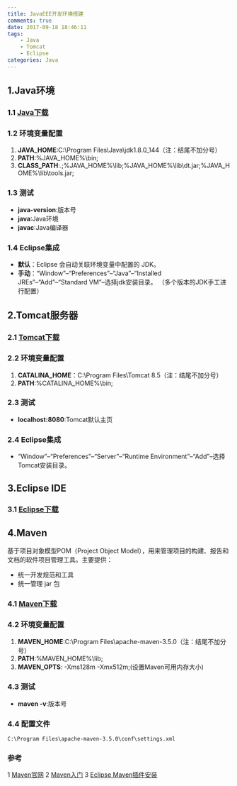 ```yaml
---
title: JavaEEE开发环境搭建
comments: true
date: 2017-09-18 18:46:11
tags: 
    - Java
    - Tomcat
    - Eclipse    
categories: Java
---
```


## 1.Java环境

### 1.1 [Java下载](http://www.oracle.com/technetwork/java/javase/downloads/jdk8-downloads-2133151.html)

### 1.2 环境变量配置

1. **JAVA_HOME**:C:\Program Files\Java\jdk1.8.0_144（注：结尾不加分号）
2. **PATH**:%JAVA_HOME%\bin;
3. **CLASS_PATH**:.;%JAVA_HOME%\lib;%JAVA_HOME%\lib\dt.jar;%JAVA_HOME%\lib\tools.jar;

### 1.3 测试

- **java-version**:版本号
- **java**:Java环境
- **javac**:Java编译器

### 1.4 Eclipse集成

- **默认**：Eclipse 会自动关联环境变量中配置的 JDK。
- **手动**：“Window”–“Preferences”–“Java”–“Installed JREs”–“Add”–“Standard VM”–选择jdk安装目录。 （多个版本的JDK手工进行配置）

<!--more-->

## 2.Tomcat服务器

### 2.1 [Tomcat下载](http://tomcat.apache.org/download-90.cgi)

### 2.2 环境变量配置

1. **CATALINA_HOME**：C:\Program Files\Tomcat 8.5（注：结尾不加分号）
2. **PATH**:%CATALINA_HOME%\bin;

### 2.3 测试

- **localhost:8080**:Tomcat默认主页

### 2.4 Eclipse集成

- “Window”–“Preferences”–“Server”–“Runtime Environment”–“Add”–选择Tomcat安装目录。

## 3.Eclipse IDE

### 3.1 [Eclipse下载](https://www.eclipse.org/downloads/)

## 4.Maven

基于项目对象模型POM（Project Object Model），用来管理项目的构建、报告和文档的软件项目管理工具。主要提供：
- 统一开发规范和工具
- 统一管理 jar 包

### 4.1 [Maven下载](http://maven.apache.org/download.cgi)

### 4.2 环境变量配置

1. **MAVEN_HOME**:C:\Program Files\apache-maven-3.5.0（注：结尾不加分号）
2. **PATH**:%MAVEN_HOME%\lib;
3. **MAVEN_OPTS**: -Xms128m -Xmx512m;(设置Maven可用内存大小)

### 4.3 测试

- **maven -v**:版本号

### 4.4 配置文件

`‪C:\Program Files\apache-maven-3.5.0\conf\settings.xml`


### 参考

1 [Maven官网](http://maven.apache.org/index.html)
2 [Maven入门](http://blog.csdn.net/column/details/maven-it.html)
3 [Eclipse Maven插件安装](http://blog.csdn.net/lfsfxy9/article/details/9397937)
